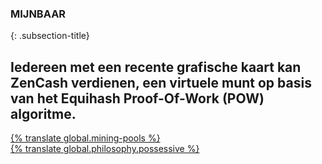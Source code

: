 ### MIJNBAAR
{: .subsection-title}
## Iedereen met een recente grafische kaart kan ZenCash verdienen, een virtuele munt op basis van het Equihash Proof-Of-Work (POW) algoritme.

<div class="row justify-content-center">
  <div class="col-lg-12 col-xl-6 mb-3">
    <a href="{% tl mining-pools {{site.lang}} %}" class="btn btn-lg btn-block btn-primary">{% translate global.mining-pools %}</a>
  </div>
  <div class="col-lg-12 col-xl-6 mb-3">
    <a href="{% tl philosophy {{site.lang}} %}" class="btn btn-lg btn-block btn-primary">{% translate global.philosophy.possessive %}</a>
  </div>
</div>

